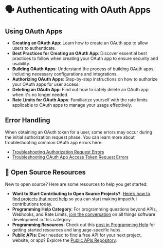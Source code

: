 # 🗣️ Authenticating with OAuth Apps

## Using OAuth Apps

- **Creating an OAuth App**: Learn how to create an OAuth app to allow users to authenticate.
- **Best Practices for Creating an OAuth App**: Discover essential best practices to follow when creating your OAuth app to ensure security and usability.
- **Building OAuth Apps**: Understand the process of building OAuth apps, including necessary configurations and integrations.
- **Authorizing OAuth Apps**: Step-by-step instructions on how to authorize your OAuth apps for user access.
- **Deleting an OAuth App**: Find out how to safely delete an OAuth app when it's no longer needed.
- **Rate Limits for OAuth Apps**: Familiarize yourself with the rate limits applicable to OAuth apps to manage your usage effectively.

## Error Handling

When obtaining an OAuth token for a user, some errors may occur during the initial authorization request phase. You can learn more about troubleshooting common OAuth app errors here:

- [Troubleshooting Authorization Request Errors](https://github.com/github/oauth-apps-docs#troubleshooting-authorization-request-errors)
- [Troubleshooting OAuth App Access Token Request Errors](https://github.com/github/oauth-apps-docs#troubleshooting-oauth-app-access-token-request-errors)

## 📖 Open Source Resources

New to open source? Here are some resources to help you get started:

- **Want to Start Contributing to Open Source Projects?**: [Here’s how to find projects that need help](https://github.com/open-source/projects) so you can start making impactful contributions today.
- **Programming Help Category**: For programming questions beyond APIs, Webhooks, and Rate Limits, [join the conversation](https://github.com/programming-help) on all things software development in this category.
- **Programming Resources**: Check out this [post in Programming Help](https://github.com/programming-resources) for getting started resources and language-specific hubs.
- **Public APIs**: Ever needed to find a free API for your next project, website, or app? Explore the [Public APIs Repository](https://github.com/public-apis/public-apis).
